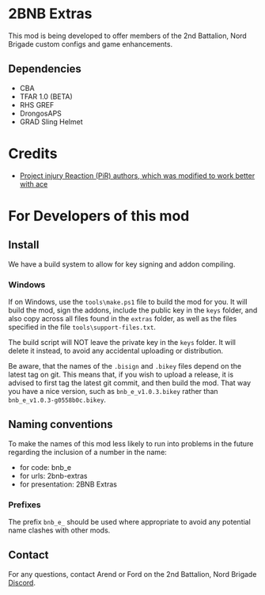 # 2BNB Extras
This mod is being developed to offer members of the 2nd Battalion, Nord Brigade custom configs and game enhancements.



## Dependencies
- CBA
- TFAR 1.0 (BETA)
- RHS GREF
- DrongosAPS
- GRAD Sling Helmet


# Credits
-  [Project injury Reaction (PiR) authors, which was modified to work better with ace](https://steamcommunity.com/sharedfiles/filedetails/?id=1665585720)



# For Developers of this mod
## Install
We have a build system to allow for key signing and addon compiling.

### Windows
If on Windows, use the `tools\make.ps1` file to build the mod for you. It will build the mod, sign the addons, include the public key in the `keys` folder, and also copy across all files found in the `extras` folder, as well as the files specified in the file `tools\support-files.txt`.

The build script will NOT leave the private key in the `keys` folder. It will delete it instead, to avoid any accidental uploading or distribution.

Be aware, that the names of the `.bisign` and `.bikey` files depend on the latest tag on git. This means that, if you wish to upload a release, it is advised to first tag the latest git commit, and then build the mod. That way you have a nice version, such as `bnb_e_v1.0.3.bikey` rather than `bnb_e_v1.0.3-g0558b0c.bikey`.

## Naming conventions
To make the names of this mod less likely to run into problems in the future regarding the inclusion of a number in the name:
- for code: bnb_e
- for urls: 2bnb-extras
- for presentation: 2BNB Extras

### Prefixes
The prefix `bnb_e_` should be used where appropriate to avoid any potential name clashes with other mods.

## Contact
For any questions, contact Arend or Ford on the 2nd Battalion, Nord Brigade [Discord](https://discord.gg/DRaWNyf).

